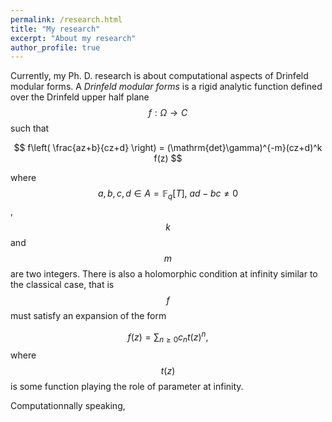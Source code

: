 ```yaml
---
permalink: /research.html
title: "My research"
excerpt: "About my research"
author_profile: true
---
```


Currently, my Ph. D. research is about computational aspects of Drinfeld modular forms. A *Drinfeld modular forms* is a rigid analytic function defined over the Drinfeld upper half plane $$f:\Omega \rightarrow C$$ such that

$$
f\left( \frac{az+b}{cz+d} \right) = (\mathrm{det}\gamma)^{-m}(cz+d)^k f(z)
$$

where $$a,b,c,d\in A = \mathbb{F}_q[T], ~ ad-bc \neq 0$$, $$k$$ and $$m$$ are two integers. There is also a holomorphic condition at infinity similar to the classical case, that is $$f$$ must satisfy an expansion of the form

$$
f(z) = \sum_{n\geq 0} c_n t(z)^n,
$$
where $$t(z)$$ is some function playing the role of parameter at infinity.

Computationnally speaking,
